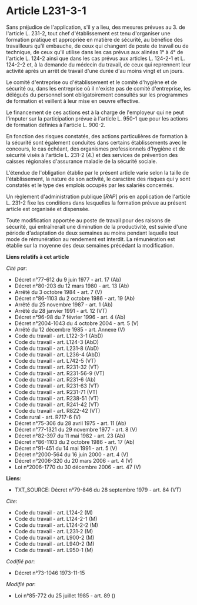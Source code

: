 # Article L231-3-1

Sans préjudice de l'application, s'il y a lieu, des mesures prévues au 3. de l'article L. 231-2, tout chef d'établissement
est tenu d'organiser une formation pratique et appropriée en matière de sécurité, au bénéfice des travailleurs qu'il
embauche, de ceux qui changent de poste de travail ou de technique, de ceux qu'il utilise dans les cas prévus aux alinéas 1°
à 4° de l'article L. 124-2 ainsi que dans les cas prévus aux articles L. 124-2-1 et L. 124-2-2 et, à la demande du médecin du
travail, de ceux qui reprennent leur activité après un arrêt de travail d'une durée d'au moins vingt et un jours.

Le comité d'entreprise ou d'établissement et le comité d'hygiène et de sécurité ou, dans les entreprise où il n'existe pas de
comité d'entreprise, les délégués du personnel sont obligatoirement consultés sur les programmes de formation et veillent à
leur mise en oeuvre effective.

Le financement de ces actions est à la charge de l'employeur qui ne peut l'imputer sur la participation prévue à l'article L.
950-1 que pour les actions de formation définies à l'article L. 900-2.

En fonction des risques constatés, des actions particulières de formation à la sécurité sont également conduites dans
certains établissements avec le concours, le cas échéant, des organismes professionnels d'hygiène et de sécurité visés à
l'article L. 231-2 (4.) et des services de prévention des caisses régionales d'assurance maladie de la sécurité sociale.

L'étendue de l'obligation établie par le présent article varie selon la taille de l'établissement, la nature de son activité,
le caractère des risques qui y sont constatés et le type des emplois occupés par les salariés concernés.

Un règlement d'administration publique [*RAP*] pris en application de l'article L. 231-2 fixe les conditions dans lesquelles
la formation prévue au présent article est organisée et dispensée.

Toute modification apportée au poste de travail pour des raisons de sécurité, qui entraînerait une diminution de la
productivité, est suivie d'une période d'adaptation de deux semaines au moins pendant laquelle tout mode de rémunération au
rendement est interdit. La rémunération est établie sur la moyenne des deux semaines précédant la modification.

**Liens relatifs à cet article**

_Cité par_:

  - Décret n°77-612 du 9 juin 1977 - art. 17 (Ab)
  - Décret n°80-203 du 12 mars 1980 - art. 13 (Ab)
  - Arrêté du 3 octobre 1984 - art. 7 (V)
  - Décret n°86-1103 du 2 octobre 1986 - art. 19 (Ab)
  - Arrêté du 25 novembre 1987 - art. 1 (Ab)
  - Arrêté du 28 janvier 1991 - art. 12 (VT)
  - Décret n°96-98 du 7 février 1996 - art. 4 (Ab)
  - Décret n°2004-1043 du 4 octobre 2004 - art. 5 (V)
  - Arrêté du 12 décembre 1985 - art. Annexe (V)
  - Code du travail - art. L122-3-1 (AbD)
  - Code du travail - art. L124-3 (AbD)
  - Code du travail - art. L231-8 (AbD)
  - Code du travail - art. L236-4 (AbD)
  - Code du travail - art. L742-5 (VT)
  - Code du travail - art. R231-32 (VT)
  - Code du travail - art. R231-56-9 (VT)
  - Code du travail - art. R231-6 (Ab)
  - Code du travail - art. R231-63 (VT)
  - Code du travail - art. R231-71 (VT)
  - Code du travail - art. R238-51 (VT)
  - Code du travail - art. R241-42 (VT)
  - Code du travail - art. R822-42 (VT)
  - Code rural - art. R717-6 (V)
  - Décret n°75-306 du 28 avril 1975 - art. 11 (Ab)
  - Décret n°77-1321 du 29 novembre 1977 - art. 8 (V)
  - Décret n°82-397 du 11 mai 1982 - art. 23 (Ab)
  - Décret n°86-1103 du 2 octobre 1986 - art. 17 (Ab)
  - Décret n°91-451 du 14 mai 1991 - art. 5 (V)
  - Décret n°2000-564 du 16 juin 2000 - art. 4 (V)
  - Décret n°2006-320 du 20 mars 2006 - art. 4 (V)
  - Loi n°2006-1770 du 30 décembre 2006 - art. 47 (V)

**Liens**:

  - TXT_SOURCE: Décret n°79-846 du 28 septembre 1979 - art. 84 (VT)

_Cite_:

  - Code du travail - art. L124-2 (M)
  - Code du travail - art. L124-2-1 (M)
  - Code du travail - art. L124-2-2 (M)
  - Code du travail - art. L231-2 (M)
  - Code du travail - art. L900-2 (M)
  - Code du travail - art. L940-2 (M)
  - Code du travail - art. L950-1 (M)

_Codifié par_:

  - Décret n°73-1046 1973-11-15

_Modifié par_:

  - Loi n°85-772 du 25 juillet 1985 - art. 89 ()

